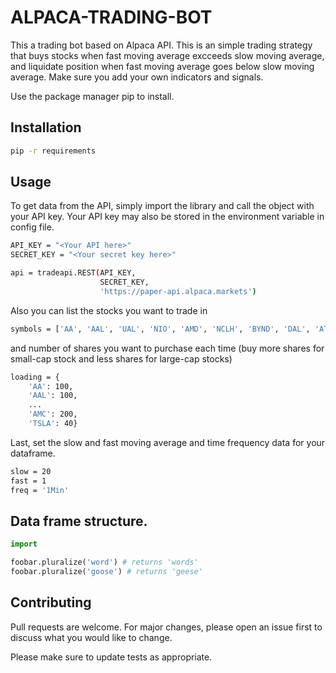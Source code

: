 # ALPACA-TRADING-BOT
This a trading bot based on Alpaca API. This is an simple trading strategy that buys stocks when fast moving average excceeds slow moving average, and liquidate position when fast moving average goes below slow moving average. Make sure you add your own indicators and signals.

Use the package manager pip to install.
## Installation
```bash
pip -r requirements
```

## Usage
To get data from the API, simply import the library and call the object with your API key. Your API key may also be stored in the environment variable in config file.
```bash
API_KEY = "<Your API here>"
SECRET_KEY = "<Your secret key here>"

api = tradeapi.REST(API_KEY,
                    SECRET_KEY,
                    'https://paper-api.alpaca.markets')
```
Also you can list the stocks you want to trade in 
```bash
symbols = ['AA', 'AAL', 'UAL', 'NIO', 'AMD', 'NCLH', 'BYND', 'DAL', 'ATVI', 'WORK', 'VIRT', 'AAPL', 'AMC', 'TSLA']
```
and number of shares you want to purchase each time (buy more shares for small-cap stock and less shares for large-cap stocks)
```bash
loading = {
    'AA': 100,
    'AAL': 100,
    ... 
    'AMC': 200,
    'TSLA': 40}
```
Last, set the slow and fast moving average and time frequency data for your dataframe.
```bash
slow = 20
fast = 1
freq = '1Min'
```

## Data frame structure.


```python
import 

foobar.pluralize('word') # returns 'words'
foobar.pluralize('goose') # returns 'geese'
```

## Contributing
Pull requests are welcome. For major changes, please open an issue first to discuss what you would like to change.

Please make sure to update tests as appropriate.
